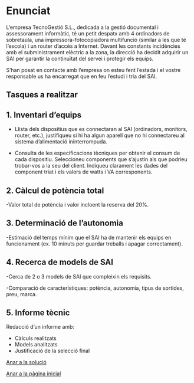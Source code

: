 # Enunciat

L’empresa TecnoGestió S.L., dedicada a la gestió documental i assessorament informàtic, té un petit despatx amb 4 ordinadors de sobretaula, una impressora-fotocopiadora multifunció (similar a les que té l’escola) i un router d’accés a Internet. Davant les constants incidències amb el subministrament elèctric a la zona, la direcció ha decidit adquirir un SAI per garantir la continuïtat del servei i protegir els equips.

S’han posat en contacte amb l’empresa on esteu fent l’estada i el vostre responsable us ha encarregat que en feu l’estudi i tria del SAI.

## Tasques a realitzar

## 1. Inventari d’equips

- Llista dels dispositius que es connectaran al SAI (ordinadors, monitors, router, etc.), justifiqueu si hi ha algun aparell que no hi connectareu al sistema d’alimentació ininterrompuda.

- Consulta de les especificacions tècniques per obtenir el consum de cada dispositiu. Seleccioneu components que s’ajustin als que podríeu trobar-vos a la seu del client. Indiqueu clarament les dades del component triat i els valors de watts i VA corresponents.

## 2. Càlcul de potència total

-Valor total de potència i valor incloent la reserva del 20%.

## 3. Determinació de l’autonomia

-Estimació del temps mínim que el SAI ha de mantenir els equips en funcionament (ex. 10 minuts per guardar treballs i apagar correctament).

## 4. Recerca de models de SAI

-Cerca de 2 o 3 models de SAI que compleixin els requisits.

-Comparació de característiques: potència, autonomia, tipus de sortides, preu, marca.

## 5. Informe tècnic

Redacció d’un informe amb:  
- Càlculs realitzats  
- Models analitzats  
- Justificació de la selecció final

[Anar a la solució](../solucio.md)

[Anar a la pàgina inicial](../README.md)
